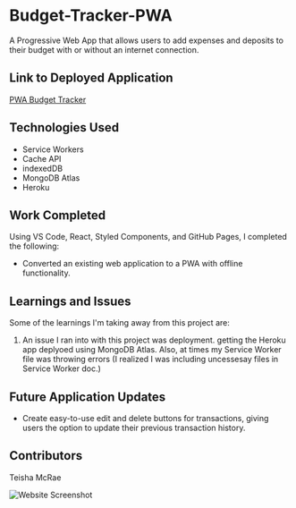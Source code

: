 # Budget-Tracker-PWA
A Progressive Web App that allows users to add expenses and deposits to their budget with or without an internet connection.

## Link to Deployed Application
[PWA Budget Tracker](https://mcraeteisha.github.io/react-portfolio/#about)

## Technologies Used
* Service Workers
* Cache API
* indexedDB
* MongoDB Atlas
* Heroku
 
## Work Completed

Using VS Code, React, Styled Components, and GitHub Pages, I completed the following:

* Converted an existing web application to a PWA with offline functionality.
 
## Learnings and Issues
Some of the learnings I'm taking away from this project are:
1. An issue I ran into with this project was deployment. getting the Heroku app deplyoed using MongoDB Atlas. Also, at times my Service Worker file was throwing errors (I realized I was including uncessesay files in Service Worker doc.)

## Future Application Updates
* Create easy-to-use edit and delete buttons for transactions, giving users the option to update their previous transaction history. 
 
## Contributors
Teisha McRae

![Website Screenshot](https://user-images.githubusercontent.com/73713665/126024959-bf56c19c-0e58-4400-a234-ede483d59433.png)



